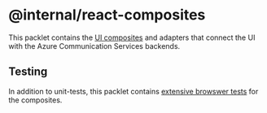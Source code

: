 # @internal/react-composites

This packlet contains the [UI composites](https://azure.github.io/communication-ui-library/?path=/docs/quickstarts-composites--page) and adapters that connect the UI with the Azure Communication Services backends.

## Testing

In addition to unit-tests, this packlet contains [extensive browswer tests](./tests/README.md) for the composites.